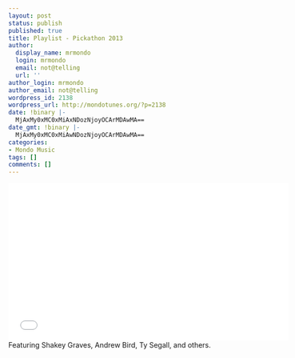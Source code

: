 ```yaml
---
layout: post
status: publish
published: true
title: Playlist - Pickathon 2013
author:
  display_name: mrmondo
  login: mrmondo
  email: not@telling
  url: ''
author_login: mrmondo
author_email: not@telling
wordpress_id: 2138
wordpress_url: http://mondotunes.org/?p=2138
date: !binary |-
  MjAxMy0xMC0xMiAxNDozNjoyOCArMDAwMA==
date_gmt: !binary |-
  MjAxMy0xMC0xMiAwNDozNjoyOCArMDAwMA==
categories:
- Mondo Music
tags: []
comments: []
---
```

<iframe width="560" height="315" src="//www.youtube.com/embed/UhOwWdZbBY8&amp;list=PLuq8Lul5hf5LdOq8JCliLDislhZyGHsw1" frameborder="0"> </iframe>
Featuring Shakey Graves, Andrew Bird, Ty Segall, and others.
